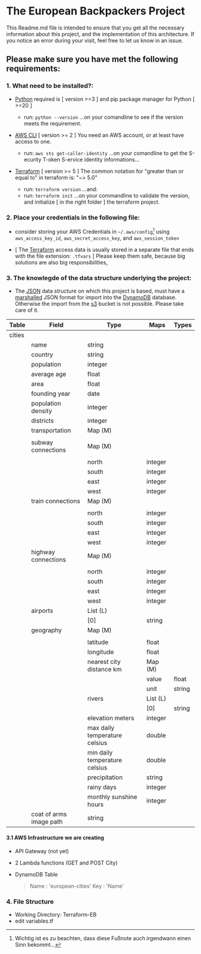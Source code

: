 # The European Backpackers Project
This Readme.md file is intended to ensure that you get all the necessary information about this project, and the implementation of this architecture. If you notice an error during your visit, feel free to let us know in an issue.

## Please make sure you have met the following requirements:

### 1. What need to be installed?:

- [Python](https://www.python.org/downloads/) required is [ version >=3 ] and pip package manager for Python [ >=20 ]

    - run: ```python --version``` ...on your comandline to see if the version meets the requirement.

- [AWS CLI](https://docs.aws.amazon.com/cli/latest/userguide/getting-started-install.html) [ version >= 2 ] You need an AWS account, or at least have access to one.

    - run: `aws sts get-caller-identity` ...on your comandline to get the S-ecurity T-oken S-ervice identity informations...

- [Terraform](https://developer.hashicorp.com/terraform/downloads) [ version >= 5 ] The common notation for "greater than or equal to" in terraform is: "~> 5.0"

    - run: `terraform version` ...and:
    - run: `terraform init` ...on your commandline to validate the version, and initialize [ in the right folder ] the terraform project. 

### 2. Place your credentials in the following file:

- consider storing your AWS Credentials in `~/.aws/config`[^1] using `aws_access_key_id`, `aws_secret_access_key`, and `aws_session_token`

- [ The [Terraform](https://github.com/jamigeo/European_Backpackers/tree/main/Terraform%20templates/credentials.txt) access data is usually stored in a separate file that ends with the file extension: `.tfvars` ] Please keep them safe, because big solutions are also big responsibilities[.](images/stand_alone.jpg)

### 3. The knowlegde of the data structure underlying the project:

- The [JSON](data_structure.json) data structure on which this project is based, must have a [marshalled](https://en.wikipedia.org/wiki/Marshalling_(computer_science)) JSON format for import into the [DynamoDB](https://github.com/jamigeo/European_Backpackers/tree/main/Terraform%20templates/dynamodb.tf) database. Otherwise the import from the [s3](https://github.com/jamigeo/European_Backpackers/tree/main/Terraform%20templates/s3.tf) bucket is not possible. Please take care of it.

| Table   | Field            | Type    | Maps   | Types   |
| ------- | ---------------- | ------- | ------ | ------- |
| cities  |                  |         |        |         |
|         | name             | string  |        |         |
|         | country          | string  |        |         |
|         | population       | integer |        |         |
|         | average age      | float   |        |         |
|         | area             | float   |        |         |
|         | founding year    | date    |        |         |
|         | population density | integer |      |         |
|         | districts        | integer |        |         |
|         | transportation   | Map (M) |        |         |
|         |                  |         |        |         |
|         | subway connections | Map (M) |      |         |
|         |                  |         |        |         |
|         |                  | north   | integer |     |
|         |                  | south   | integer |     |
|         |                  | east    | integer |     |
|         |                  | west    | integer |     |
|         | train connections | Map (M) |      |         |
|         |                  |         |        |         |
|         |                  | north   | integer |     |
|         |                  | south   | integer |     |
|         |                  | east    | integer |     |
|         |                  | west    | integer |     |
|         | highway connections | Map (M) |    |         |
|         |                  |         |        |         |
|         |                  | north   | integer |     |
|         |                  | south   | integer |     |
|         |                  | east    | integer |     |
|         |                  | west    | integer |     |
|         | airports         | List (L) |       |         |
|         |                  | [0]     | string  |         |
|         | geography        | Map (M) |        |         |
|         |                  |         |        |         |
|         |                  | latitude | float  |         |
|         |                  | longitude | float  |        |
|         |                  | nearest city distance km | Map (M) | |
|         |                  |         | value   | float  |
|         |                  |         | unit    | string  |
|         |                  | rivers  | List (L) |        |
|         |                  |         | [0]     | string  |
|         |                  | elevation meters | integer |  |
|         |                  | max daily temperature celsius | double | |
|         |                  | min daily temperature celsius | double | |
|         |                  | precipitation | string  |        |
|         |                  | rainy days | integer |        |
|         |                  | monthly sunshine hours | integer | |
|         | coat of arms image path | string  |        |         |


#### 3.1 AWS Infrastructure we are creating

* API Gateway (not yet)

* 2 Lambda functions (GET and POST City)

* DynamoDB Table
    > Name : 'european-cities'
    > Key : 'Name'


### 4. File Structure

- Working Directory: Terraform-EB
- edit variables.tf

[^1]: Wichtig ist es zu beachten, dass diese Fußnote auch irgendwann einen Sinn bekommt...



